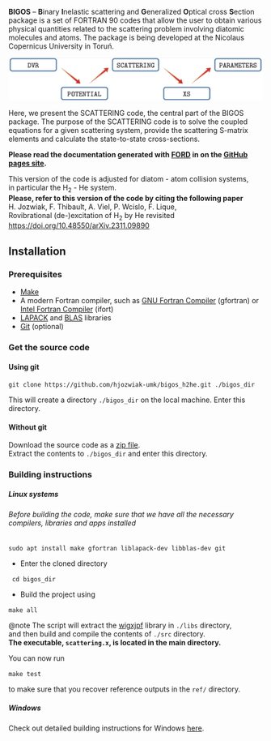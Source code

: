 **BIGOS** – **B**inary **I**nelastic scattering and **G**eneralized **O**ptical cross **S**ection package is a set of FORTRAN 90 codes that
allow the user to obtain various physical quantities related to the scattering problem involving diatomic molecules and
atoms. The package is being developed at the Nicolaus Copernicus University in Toruń.

![bigos_graph](doc/media/bigos_graph.jpg "Structure of the BIGOS project")

Here, we present the SCATTERING code, the central part of the BIGOS package.
The purpose of the SCATTERING code is to solve the coupled equations for a given scattering system, provide the
scattering S-matrix elements and calculate the state-to-state cross-sections.

**Please read the documentation generated with [FORD](https://github.com/Fortran-FOSS-Programmers/ford) in on the [GitHub pages site](https://hjozwiak-umk.github.io/bigos_h2he/doc/index.html).**

This version of the code is adjusted for diatom - atom collision systems,<br>
in particular the H<sub>2</sub> - He system. <br>
**Please, refer to this version of the code by citing the following paper** <br>
H. Jozwiak, F. Thibault, A. Viel, P. Wcislo, F. Lique, <br>
Rovibrational (de-)excitation of H<sub>2</sub> by He revisited <br>
https://doi.org/10.48550/arXiv.2311.09890


## Installation

### Prerequisites

* [Make](https://www.gnu.org/software/make/)
* A modern Fortran compiler, such as [GNU Fortran Compiler](https://gcc.gnu.org/wiki/GFortran) (gfortran) or
 [Intel Fortran Compiler](https://software.intel.com/content/www/us/en/develop/tools/oneapi/components/fortran-compiler.html) (ifort)
* [LAPACK](https://www.netlib.org/lapack/) and [BLAS](https://www.netlib.org/blas/) libraries
* [Git](https://git-scm.com/book/en/v2/Getting-Started-Installing-Git) (optional)

### Get the source code

#### Using git

```
git clone https://github.com/hjozwiak-umk/bigos_h2he.git ./bigos_dir
```

This will create a directory ``./bigos_dir`` on the local machine. Enter this directory.

#### Without git

Download the source code as a [zip file](https://github.com/hjozwiak-umk/bigos_h2he/archive/refs/heads/main.zip).<br>
Extract the contents to ``./bigos_dir`` and enter this directory.


### Building instructions

##### Linux systems

###### Before building the code, make sure that we have all the necessary compilers, libraries and apps installed

```
sudo apt install make gfortran liblapack-dev libblas-dev git
```

* Enter the cloned directory
```
 cd bigos_dir
```
* Build the project using
```
make all
```

@note
The script will extract the [wigxjpf](http://fy.chalmers.se/subatom/wigxjpf/) library in ``./libs`` directory, <br>
and then build and compile the contents of ``./src`` directory.  <br>
**The executable, ``scattering.x``, is located in the main directory.**

You can now run 
```
make test
```
to make sure that you recover reference outputs in the ``ref/`` directory.

##### Windows

Check out detailed building instructions for Windows [here](https://hjozwiak-umk.github.io/bigos_h2he/doc/page/installation/windows11.html).
